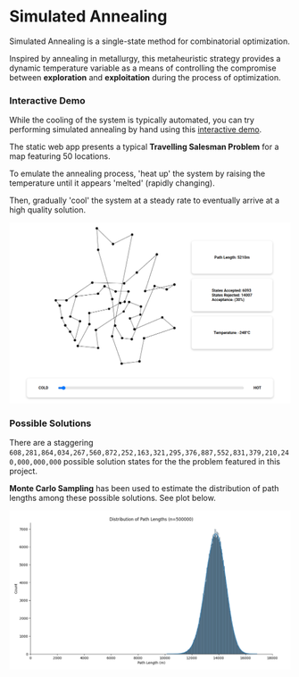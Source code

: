 
# Simulated Annealing


Simulated Annealing is a single-state method for combinatorial optimization.

Inspired by annealing in metallurgy, this metaheuristic strategy provides a dynamic temperature variable as a means of controlling the compromise between **exploration** and **exploitation** during the process of optimization.

### Interactive Demo

While the cooling of the system is typically automated, you can try performing simulated annealing by hand using this [interactive demo](https://eeoooue.github.io/simulated-annealing/).

The static web app presents a typical **Travelling Salesman Problem** for a map featuring 50 locations.

To emulate the annealing process, 'heat up' the system by raising the temperature until it appears 'melted' (rapidly changing).

Then, gradually 'cool' the system at a steady rate to eventually arrive at a high quality solution.

![Image](./images/AnnealedExample.png)


### Possible Solutions

There are a staggering ```608,281,864,034,267,560,872,252,163,321,295,376,887,552,831,379,210,240,000,000,000``` possible solution states for the the problem featured in this project.

**Monte Carlo Sampling** has been used to estimate the distribution of path lengths among these possible solutions. See plot below.



![Image](./images/SampledDistribution.png)
